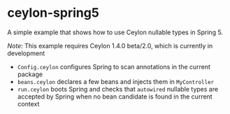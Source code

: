 # ceylon-spring5

A simple example that shows how to use Ceylon nullable types in Spring 5.

*Note:* This example requires Ceylon 1.4.0 beta/2.0, which is currently in development

* `Config.ceylon` configures Spring to scan annotations in the current package
* `beans.ceylon` declares a few beans and injects them in `MyController`
* `run.ceylon` boots Spring and checks that `autowired` nullable types are accepted by Spring when no bean candidate is found in the current context
